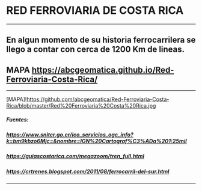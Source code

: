 # RED FERROVIARIA DE COSTA RICA
---
## En algun momento de su historia ferrocarrilera se llego a contar con cerca de 1200 Km de lineas.
## MAPA https://abcgeomatica.github.io/Red-Ferroviaria-Costa-Rica/
---
[MAPA]!https://github.com/abcgeomatica/Red-Ferroviaria-Costa-Rica/blob/master/Red%20Ferroviaria%20Costa%20Rica.jpg
##### Fuentes:
##### https://www.snitcr.go.cr/ico_servicios_ogc_info?k=bm9kbzo6Mjc=&nombre=IGN%20Cartograf%C3%ADa%201:25mil
##### https://guiascostarica.com/megazoom/tren_full.html
##### https://crtrenes.blogspot.com/2011/08/ferrocarril-del-sur.html
---



